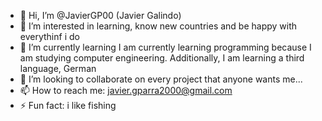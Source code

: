 - 👋 Hi, I’m @JavierGP00 (Javier Galindo)
- 👀 I’m interested in learning, know new countries and be happy with everythinf i do
- 🌱 I’m currently learning I am currently learning programming because I am studying computer engineering. Additionally, I am learning a third language, German
- 💞️ I’m looking to collaborate on every project that anyone wants me...
- 📫 How to reach me: javier.gparra2000@gmail.com
- ⚡ Fun fact: i like fishing

<!---
JavierGP00/JavierGP00 is a ✨ special ✨ repository because its `README.md` (this file) appears on your GitHub profile.
You can click the Preview link to take a look at your changes.
--->
